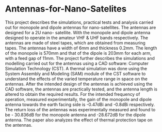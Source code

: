 # Antennas-for-Nano-Satelites
This project describes the simulations, practical tests and analysis carried out for monopole and dipole antennas for nano-satellites. The antennas are designed for a 2U nano- satellite. With the monopole and dipole antenna designed to operate in the amateur VHF & UHF bands respectively. The antennas are made of steel tapes, which are obtained from measuring tapes. The antennas have a width of 6mm and thickness 0.2mm. The length of the monopole is 570mm and that of the dipole is 203mm for each arm, with a feed gap of 11mm.
The project further describes the simulations and modelling carried out for the antennas using a CAD software: Computer Simulation Technology (CST). A thermal simulation was done using the System Assembly and Modeling (SAM) module of the CST software to understand the effects of the varied temperature range in space on the antennas. After the intended design of the antennas is achieved using the CAD software, the antennas are practically tested, and the antenna length is altered to obtain the required results. For the intended frequency of operation, measured experimentally, the gain of the monopole and dipole antenna towards the earth facing side is -0.47dBi and -0.8dBi respectively. The return loss of the antennas was experimentally measured and found to be - 30.836dB for the monopole antenna and -28.672dB for the dipole antenna. The paper also analyzes the effect of thermal protection tape on the antennas.
